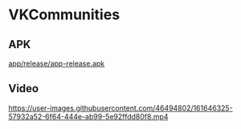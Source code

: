 # VKCommunities

## APK
[app/release/app-release.apk](app/release/app-release.apk)

## Video
https://user-images.githubusercontent.com/46494802/161646325-57932a52-6f64-444e-ab99-5e92ffdd80f8.mp4
